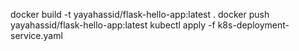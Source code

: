 docker build -t yayahassid/flask-hello-app:latest .
docker push yayahassid/flask-hello-app:latest
kubectl apply -f k8s-deployment-service.yaml